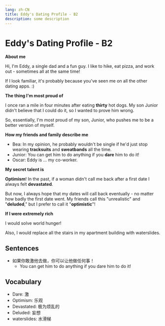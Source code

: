 ```yaml
---
lang: zh-CN
title: Eddy's Dating Profile - B2
description: some description
---
```


# Eddy's Dating Profile - B2

**About me**

Hi, I'm Eddy, a single dad and a fun guy. I like to hike, eat pizza, and work out - sometimes all at the same time!

If I look familiar, it's probably because you've seen me on all the other dating apps. :)

**The thing I'm most proud of**

I once ran a mile in four minutes after eating **thirty** hot dogs. My son Junior didn't believe that I could do it, so I wanted to prove him wrong.

So, essentially, I'm most proud of my son, Junior, who pushes me to be a better version of myself.

**How my friends and family describe me**

- Bea: In my opinion, he probably wouldn't be single if he'd just stop wearing **tracksuits** and **sweatbands** all the time.
- Junior: You can get him to do anything if you **dare** him to do it!
- Oscar: Eddy is ... my co-worker.

**My secret talent is**

**Optimism**! In the past, if a woman didn't call me back after a first date I always felt **devastated**.

But now, I always hope that my dates will call back eventually - no matter how badly the first date went. My friends call this "unrealistic" and "**deluded**," but I prefer to call it "**optimistic**"!

**If I were extremely rich**

I would solve world hunger!

Also, I would replace all the stairs in my apartment building with waterslides.

## Sentences

- 如果你敢激他去做，你可以让他做任何事！
  - You can get him to do anything if you dare him to do it!

## Vocabulary

- Dare: 激
- Optimism: 乐观
- Devastated: 极为烦乱的
- Deluded: 妄想
- waterslides: 水滑梯
